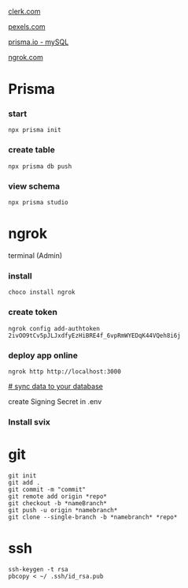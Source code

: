 [clerk.com](https://clerk.com/)

[pexels.com](https://www.pexels.com/)

[prisma.io - mySQL](https://www.prisma.io/docs/getting-started/setup-prisma/start-from-scratch/relational-databases-typescript-mysql)

[ngrok.com](https://dashboard.ngrok.com/get-started/setup/windows)


[3:35:25]:
https://www.youtube.com/watch?v=o080tU3sd0k


# Prisma
### start
```
npx prisma init
```
### create table
```
npx prisma db push
```
### view schema
```
npx prisma studio
```

# ngrok
terminal (Admin)
### install
```
choco install ngrok
```
### create token
```
ngrok config add-authtoken 2ivOO9tCv5pJLJxdfyEzHiBRE4f_6vpRmWYEDqK44VQeh8i6j
```
### deploy app online
```
ngrok http http://localhost:3000
```
[# sync data to your database](https://clerk.com/docs/integrations/webhooks/sync-data)

create Signing Secret in .env

### Install svix

# git
```
git init
git add .
git commit -m "commit"
git remote add origin *repo*
git checkout -b *nameBranch*
git push -u origin *namebranch*
git clone --single-branch -b *namebranch* *repo*
```

# ssh
```
ssh-keygen -t rsa
pbcopy < ~/ .ssh/id_rsa.pub


